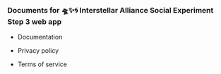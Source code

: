 ### Documents for 🛸✨🌀 Interstellar Alliance Social Experiment Step 3 web app

- Documentation

- Privacy policy

- Terms of service
